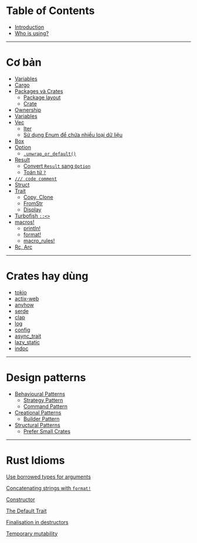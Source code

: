 # Table of Contents

* [Introduction](README.md)
* [Who is using?](who-is-using.md)

---

# Cơ bản

- [Variables](./basic/variables.md)
- [Cargo](./basic/cargo/INDEX.md)
- [Packages và Crates](./basic/package-crate/INDEX.md)
  - [Package layout](./basic/package-crate/package-layout.md)
  - [Crate](./basic/package-crate/crate.md)
- [Ownership](./basic/ownership.md)
- [Variables](./basic/variables.md)
- [Vec](./basic/vec/INDEX.md)
  - [Iter]()
  - [Sử dụng Enum để chứa nhiều loại dữ liệu]()
- [Box](./basic/box.md)
- [Option](./basic/option.md)
  - [`.unwrap_or_default()`](./basic/unwrap_or_default.md)
- [Result](./basic/result.md)
  - [Convert `Result` sang `Option`](./basic/result-to-option.md)
  - [Toán tử `?`](./basic/question-mark.md)
- [`/// code comment`](./basic/code-comment.md)
- [Struct](./basic/struct.md)
- [Trait](./basic/trait.md)
  - [Copy, Clone](./basic/copy-clone.md)
  - [FromStr](./basic/fromstr.md)
  - [Display]()
- [Turbofish `::<>`](./basic/turbofish.md)
- [macros!](./basic/macro/README.md)
  - [println!](./basic/macro/println.md)
  - [format!](./basic/macro/format.md)
  - [macro_rules!]()
- [Rc, Arc]()

---

# Crates hay dùng

- [tokio]()
- [actix-web]()
- [anyhow]()
- [serde]()
- [clap]()
- [log]()
- [config]()
- [async_trait]()
- [lazy_static]()
- [indoc]()

---

# Design patterns

- [Behavioural Patterns](./design-pattern/behavioural/README.md)
  - [Strategy Pattern](./design-pattern/behavioural/strategy.md)
  - [Command Pattern](./design-pattern/behavioural/command.md)
- [Creational Patterns](./design-pattern/creational/README.md)
  - [Builder Pattern](./design-pattern/creational/builder.md)
- [Structural Patterns](./design-pattern/structural/README.md)
  - [Prefer Small Crates](./design-pattern/structural/small-rates.md)

---

# Rust Idioms

[Use borrowed types for arguments]()

[Concatenating strings with `format!`]()

[Constructor]()

[The Default Trait]()

[Finalisation in destructors]()

[Temporary mutability]()

